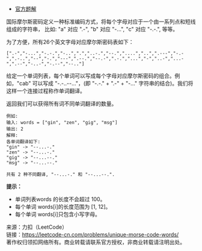 * [官方题解](https://leetcode-cn.com/problems/unique-morse-code-words/solution/wei-yi-mo-er-si-mi-ma-ci-by-leetcode/)

国际摩尔斯密码定义一种标准编码方式，将每个字母对应于一个由一系列点和短线组成的字符串， 比如: "a" 对应 ".-", "b" 对应 "-...", "c" 对应 "-.-.", 等等。

为了方便，所有26个英文字母对应摩尔斯密码表如下：

```
[".-","-...","-.-.","-..",".","..-.","--.","....","..",".---","-.-",".-..","--","-.","---",".--.","--.-",".-.","...","-","..-","...-",".--","-..-","-.--","--.."]
```

给定一个单词列表，每个单词可以写成每个字母对应摩尔斯密码的组合。例如，"cab" 可以写成 "-.-..--..."，(即 "-.-." + ".-" + "-..." 字符串的结合)。我们将这样一个连接过程称作单词翻译。

返回我们可以获得所有词不同单词翻译的数量。


```
例如:
输入: words = ["gin", "zen", "gig", "msg"]
输出: 2
解释: 
各单词翻译如下:
"gin" -> "--...-."
"zen" -> "--...-."
"gig" -> "--...--."
"msg" -> "--...--."

共有 2 种不同翻译, "--...-." 和 "--...--.".
```

**提示：** <br>
* 单词列表words 的长度不会超过 100。
* 每个单词 words[i]的长度范围为 [1, 12]。
* 每个单词 words[i]只包含小写字母。


来源：力扣（LeetCode）<br>
链接：https://leetcode-cn.com/problems/unique-morse-code-words/ <br>
著作权归领扣网络所有。商业转载请联系官方授权，非商业转载请注明出处。<br>